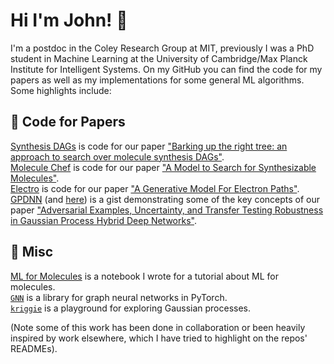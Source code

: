 # Hi I'm John! 👋

I'm a postdoc in the Coley Research Group at MIT, previously I was a PhD student in Machine Learning at the University of Cambridge/Max Planck Institute for Intelligent Systems. On my GitHub you can find the code for my papers as well as my implementations for some general ML algorithms. Some highlights include:

## 📄 Code for Papers
[Synthesis DAGs](https://github.com/john-bradshaw/synthesis-dags) is code for our paper ["Barking up the right tree: an approach to search over molecule synthesis DAGs"](https://arxiv.org/abs/2012.11522).   
[Molecule Chef](https://github.com/john-bradshaw/molecule-chef) is code for our paper ["A Model to Search for Synthesizable Molecules"](https://arxiv.org/abs/1906.05221).     
[Electro](https://github.com/john-bradshaw/electro) is code for our paper ["A Generative Model For Electron Paths"](https://openreview.net/forum?id=r1x4BnCqKX).   
[GPDNN](https://gist.github.com/john-bradshaw/e6784db56f8ae2cf13bb51eec51e9057) (and [here](https://gist.github.com/john-bradshaw/11bbf17dbca013d9fc3886a7bfe46840)) is a gist demonstrating some of the key concepts of our paper ["Adversarial Examples, Uncertainty, and Transfer Testing Robustness in Gaussian Process Hybrid Deep Networks"](https://arxiv.org/abs/1707.02476).


## 🧺 Misc
[ML for Molecules](https://github.com/john-bradshaw/ml-in-bioinformatics-summer-school-2020) is a notebook I wrote for a tutorial about ML for molecules.    
[`GNN`](https://github.com/john-bradshaw/GNN) is a library for graph neural networks in PyTorch.      
[`kriggie`](https://github.com/john-bradshaw/kriggie) is a playground for exploring Gaussian processes.    


(Note some of this work has been done in collaboration or been heavily inspired by work elsewhere, which I have tried to highlight on the repos' READMEs).
